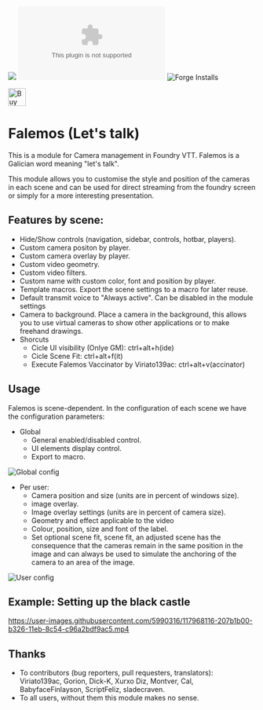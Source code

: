 ![](https://img.shields.io/badge/Foundry-v0.8.5-informational) ![Latest Release Download Count](https://img.shields.io/github/downloads/jvir/foundry-falemos/module.zip) ![Forge Installs](https://img.shields.io/badge/dynamic/json?label=Forge%20Installs&query=package.installs&suffix=%25&url=https%3A%2F%2Fforge-vtt.com%2Fapi%2Fbazaar%2Fpackage%2Ffalemos&colorB=4aa94a)

<a href='https://ko-fi.com/C0C43ZT90' target='_blank'><img height='36' style='border:0px;height:36px;' src='https://cdn.ko-fi.com/cdn/kofi2.png?v=2' border='0' alt='Buy Me a Coffee at ko-fi.com' /></a>

# Falemos (Let's talk)

This is a module for Camera management in Foundry VTT. Falemos is a Galician word meaning "let's talk".

This module allows you to customise the style and position of the cameras in each scene and can be used for direct streaming from the foundry screen or simply for a more interesting presentation.

## Features by scene:
- Hide/Show controls (navigation, sidebar, controls, hotbar, players).
- Custom camera positon by player.
- Custom camera overlay by player.
- Custom video geometry.
- Custom video filters.
- Custom name with custom color, font and position by player.
- Template macros. Export the scene settings to a macro for later reuse.
- Default transmit voice to "Always active". Can be disabled in the module settings
- Camera to background. Place a camera in the background, this allows you to use virtual cameras to show other applications or to make freehand drawings.
- Shorcuts
    - Cicle UI visibility (Onlye GM): ctrl+alt+h(ide)
    - Cicle Scene Fit: ctrl+alt+f(it)
    - Execute Falemos Vaccinator by Viriato139ac: ctrl+alt+v(accinator)


## Usage

Falemos is scene-dependent. In the configuration of each scene we have the configuration parameters:

- Global
    - General enabled/disabled control.
    - UI elements display control.
    - Export to macro.

![Global config](https://github.com/jvir/foundry-falemos/blob/main/doc/img/globalconfig.png?raw=true)


- Per user:
    - Camera position and size (units are in percent of windows size).
    - image overlay.
    - Image overlay settings (units are in percent of camera size).
    - Geometry and effect applicable to the video
    - Colour, position, size and font of the label.
    - Set optional scene fit, scene fit, an adjusted scene has the consequence that the cameras remain in the same position in the image and can always be used to simulate the anchoring of the camera to an area of the image.

![User config](https://github.com/jvir/foundry-falemos/blob/main/doc/img/userconfig.png?raw=true)

## Example: Setting up the black castle


https://user-images.githubusercontent.com/5990316/117968116-207b1b00-b326-11eb-8c54-c96a2bdf9ac5.mp4




## Thanks

- To contributors (bug reporters, pull requesters, translators): Viriato139ac, Gorion, Dick-K, Xurxo Diz, Montver, Cal, BabyfaceFinlayson, ScriptFeliz, sladecraven.
- To all users, without them this module makes no sense.



